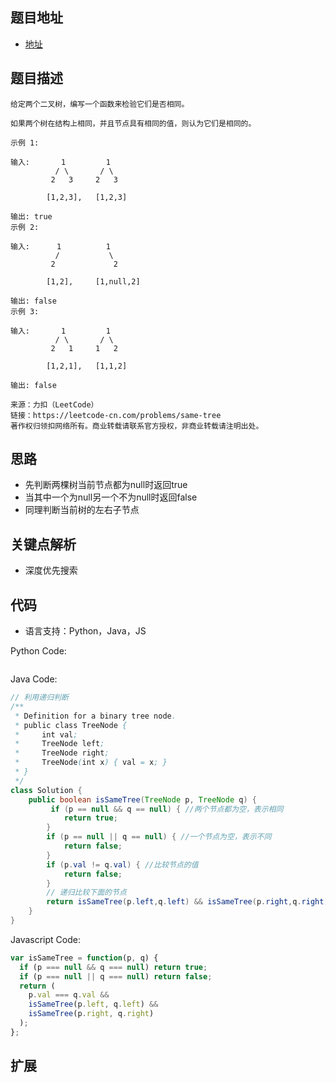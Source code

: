 ## 题目地址

- [地址](https://leetcode-cn.com/problems/same-tree/)

## 题目描述

```
给定两个二叉树，编写一个函数来检验它们是否相同。

如果两个树在结构上相同，并且节点具有相同的值，则认为它们是相同的。

示例 1:

输入:       1         1
          / \       / \
         2   3     2   3

        [1,2,3],   [1,2,3]

输出: true
示例 2:

输入:      1          1
          /           \
         2             2

        [1,2],     [1,null,2]

输出: false
示例 3:

输入:       1         1
          / \       / \
         2   1     1   2

        [1,2,1],   [1,1,2]

输出: false

来源：力扣（LeetCode）
链接：https://leetcode-cn.com/problems/same-tree
著作权归领扣网络所有。商业转载请联系官方授权，非商业转载请注明出处。
```

## 思路
- 先判断两棵树当前节点都为null时返回true
- 当其中一个为null另一个不为null时返回false
- 同理判断当前树的左右子节点

## 关键点解析

- 深度优先搜索

## 代码

- 语言支持：Python，Java，JS

Python Code:

```python

```

Java Code:

```java
// 利用递归判断
/**
 * Definition for a binary tree node.
 * public class TreeNode {
 *     int val;
 *     TreeNode left;
 *     TreeNode right;
 *     TreeNode(int x) { val = x; }
 * }
 */
class Solution {
    public boolean isSameTree(TreeNode p, TreeNode q) {
         if (p == null && q == null) { //两个节点都为空，表示相同
            return true;
        }
        if (p == null || q == null) { //一个节点为空，表示不同
            return false;
        }
        if (p.val != q.val) { //比较节点的值
            return false;
        }
        // 递归比较下面的节点
        return isSameTree(p.left,q.left) && isSameTree(p.right,q.right);
    }
}
```

Javascript Code:

```js
var isSameTree = function(p, q) {
  if (p === null && q === null) return true;
  if (p === null || q === null) return false;
  return (
    p.val === q.val &&
    isSameTree(p.left, q.left) &&
    isSameTree(p.right, q.right)
  );
};
```

## 扩展
